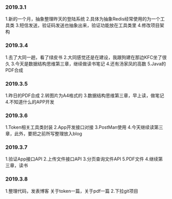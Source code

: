 ### 2019.3.1
1.新的一个月，抽象整理昨天的登陆系统
2.具体为抽象Redis经常使用的为一个工具类
3.短信发送，验证码发送也抽象出来，验证功能放在工具类里
4.修改项目架构

### 2019.3.4
1.去了大同一趟，看了绿皮书
2.大同感觉还是在建设，我跟狗建在那边KFC坐了很久
3.今天是数据结构思维第三章，继续做读书笔记
4.还有汤家凤的高数
5.Java的PDF合成

### 2019.3.5
1.昨日的PDF合成
2.转图片为A4格式的
3.数据结构思维第三章，早上读，做笔记
4.不知道什么的APP开发

### 2019.3.6
1.Token相关工具类封装
2.App开发接口对接
3.PostMan使用
4.今天继续读第三章，此外，要把之前所写整理放入blog

### 2019.3.7
1.验证App接口API
2.上传文件接口API
3.分页查询文件API
5.PDF文件
4.继续第三章，读书

### 2019.3.8
1.整理代码，发表博客
  关于token一篇，关于pdf一篇
2.下拉git项目
